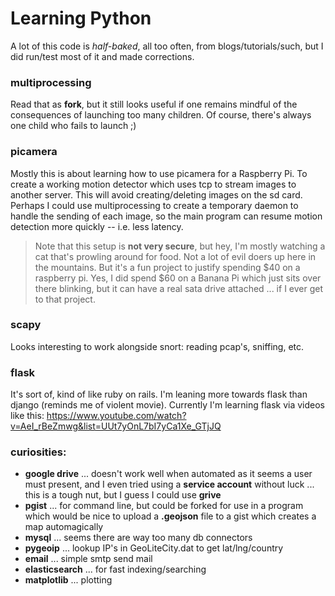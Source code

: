 Learning Python
===============

A lot of this code is *half-baked*, all too often, from blogs/tutorials/such,
but I did run/test most of it and made corrections.

### multiprocessing

Read that as **fork**, but it still looks useful if one remains
mindful of the consequences of launching too many children. Of 
course, there's always one child who fails to launch ;)

### picamera

Mostly this is about learning how to use picamera for a Raspberry Pi. 
To create a working motion detector which uses tcp to stream images to another server.
This will avoid creating/deleting images on the sd card.  Perhaps I could
use multiprocessing to create a temporary daemon to handle the sending of each
image, so the main program can resume motion detection more quickly -- i.e.
less latency.

> Note that this setup is **not very secure**, but hey, I'm mostly watching 
a cat that's prowling around for food.  Not a lot of evil doers up here in 
the mountains. But it's a fun project to justify spending $40 on a raspberry pi.
Yes, I did spend $60 on a Banana Pi which just sits over there blinking, but 
it can have a real sata drive attached ... if I ever get to that project.

### scapy

Looks interesting to work alongside snort: reading pcap's, sniffing, etc.

### flask

It's sort of, kind of like ruby on rails.
I'm leaning more towards flask than django (reminds me of violent movie).
Currently I'm learning flask via videos like this:
https://www.youtube.com/watch?v=AeI_rBeZmwg&list=UUt7yOnL7bI7yCa1Xe_GTjJQ

### curiosities:

* **google drive** ... doesn't work well when automated as it seems a user must present, and I even tried using a **service account** without luck ... this is a tough nut, but I guess I could use **grive**
* **pgist** ... for command line, but could be forked for use in a program which would be nice to upload a **.geojson** file to a gist which creates a map automagically
* **mysql** ... seems there are way too many db connectors
* **pygeoip** ... lookup IP's in GeoLiteCity.dat to get lat/lng/country
* **email** ... simple smtp send mail
* **elasticsearch** ... for fast indexing/searching
* **matplotlib** ... plotting
